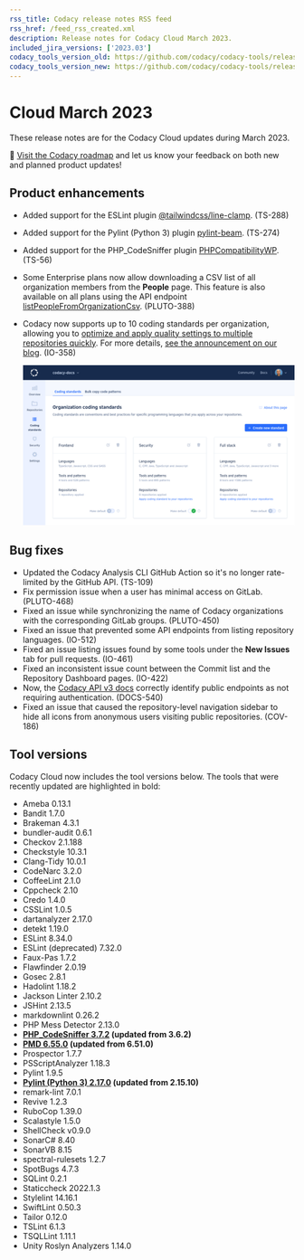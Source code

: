 ```yaml
---
rss_title: Codacy release notes RSS feed
rss_href: /feed_rss_created.xml
description: Release notes for Codacy Cloud March 2023.
included_jira_versions: ['2023.03']
codacy_tools_version_old: https://github.com/codacy/codacy-tools/releases/tag/6.7.116
codacy_tools_version_new: https://github.com/codacy/codacy-tools/releases/tag/7.0.9
---
```


# Cloud March 2023

These release notes are for the Codacy Cloud updates during March 2023.

📢 [Visit the Codacy roadmap](https://roadmap.codacy.com) and <span class="skip-vale">let us know</span> your feedback on both new and planned product updates!

## Product enhancements

-   Added support for the ESLint plugin [<span class="skip-vale">@tailwindcss/line-clamp</span>](https://www.npmjs.com/package/@tailwindcss/line-clamp). (TS-288)
-   Added support for the Pylint (Python 3) plugin [<span class="skip-vale">pylint-beam</span>](https://github.com/kvudata/pylint-beam). (TS-274)
-   Added support for the PHP_CodeSniffer plugin [<span class="skip-vale">PHPCompatibilityWP</span>](https://github.com/PHPCompatibility/PHPCompatibilityWP). (TS-56)
-   Some Enterprise plans now allow downloading a CSV list of all organization members from the **People** page. This feature is also available on all plans using the API endpoint [listPeopleFromOrganizationCsv](https://api.codacy.com/api/api-docs#listpeoplefromorganizationcsv). (PLUTO-388)
-   Codacy now supports up to 10 coding standards per organization, allowing you to [optimize and apply quality settings to multiple repositories <span class="skip-vale">quickly</span>](../../organizations/using-a-coding-standard.md). For more details, [see the announcement on our blog](https://blog.codacy.com/organization-coding-standards-just-got-better/). (IO-358)

    ![Multiple coding standards](../images/io-358.png)

## Bug fixes

-   Updated the Codacy Analysis CLI GitHub Action so it's no longer rate-limited by the GitHub API. (TS-109)
-   Fix permission issue when a user has minimal access on GitLab. (PLUTO-468)<!--TODO Clarify -->
-   Fixed an issue while synchronizing the name of Codacy organizations with the corresponding GitLab groups. (PLUTO-450)
-   Fixed an issue that prevented some API endpoints from listing repository languages. (IO-512)
-   Fixed an issue listing issues found by some tools under the **New Issues** tab for pull requests. (IO-461)
-   Fixed an inconsistent issue count between the Commit list and the Repository Dashboard pages. (IO-422)
-   Now, the [Codacy API v3 docs](https://api.codacy.com/api/api-docs) correctly identify public endpoints as not requiring authentication. (DOCS-540)
-   Fixed an issue that caused the repository-level navigation sidebar to hide all icons from anonymous users visiting public repositories. (COV-186)

## Tool versions

Codacy Cloud now includes the tool versions below. The tools that were recently updated are highlighted in bold:

-   Ameba 0.13.1
-   Bandit 1.7.0
-   Brakeman 4.3.1
-   bundler-audit 0.6.1
-   Checkov 2.1.188
-   Checkstyle 10.3.1
-   Clang-Tidy 10.0.1
-   CodeNarc 3.2.0
-   CoffeeLint 2.1.0
-   Cppcheck 2.10
-   Credo 1.4.0
-   CSSLint 1.0.5
-   dartanalyzer 2.17.0
-   detekt 1.19.0
-   ESLint 8.34.0
-   ESLint (deprecated) 7.32.0
-   Faux-Pas 1.7.2
-   Flawfinder 2.0.19
-   Gosec 2.8.1
-   Hadolint 1.18.2
-   Jackson Linter 2.10.2
-   JSHint 2.13.5
-   markdownlint 0.26.2
-   PHP Mess Detector 2.13.0
-   **[PHP_CodeSniffer 3.7.2](https://github.com/squizlabs/PHP_CodeSniffer/releases/tag/3.7.2) (updated from 3.6.2)**
-   **[PMD 6.55.0](https://pmd.sourceforge.io/pmd-6.55.0/pmd_release_notes.html) (updated from 6.51.0)**
-   Prospector 1.7.7
-   PSScriptAnalyzer 1.18.3
-   Pylint 1.9.5
-   **[Pylint (Python 3) 2.17.0](https://github.com/PyCQA/pylint/releases/tag/v2.17.0) (updated from 2.15.10)**
-   remark-lint 7.0.1
-   Revive 1.2.3
-   RuboCop 1.39.0
-   Scalastyle 1.5.0
-   ShellCheck v0.9.0
-   SonarC# 8.40
-   SonarVB 8.15
-   spectral-rulesets 1.2.7
-   SpotBugs 4.7.3
-   SQLint 0.2.1
-   Staticcheck 2022.1.3
-   Stylelint 14.16.1
-   SwiftLint 0.50.3
-   Tailor 0.12.0
-   TSLint 6.1.3
-   TSQLLint 1.11.1
-   Unity Roslyn Analyzers 1.14.0
